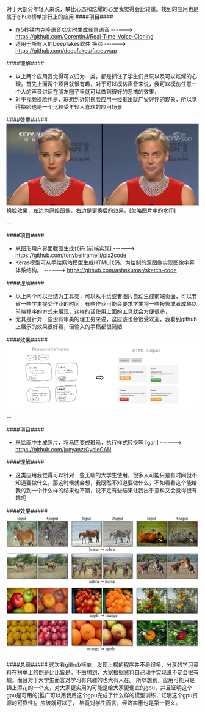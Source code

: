 
对于大部分年轻人来说，攀比心态和炫耀的心里我觉得会比较重。找到的应用也是属于gihub榜单排行上的应用
####项目####
- 在5秒钟内克隆语音以实时生成任意语音                                      ------>         https://github.com/CorentinJ/Real-Time-Voice-Cloning
- 适用于所有人的Deepfakes软件  换脸                                      ------>         https://github.com/deepfakes/faceswap

####理解####
- 以上两个应用我觉得可以归为一类，都是抓住了学生们贪玩以及可以炫耀的心理。首先上面两个项目就很有趣，对于可以模仿声音来说，我可以模仿任意一个人的声音讲话在朋友圈子里就可以做到很好的恶搞的效果，
- 对于视频换脸也是，联想到近期换脸应用一经推出就广受好评的现象，所以觉得换脸也是一个比较受年轻人喜欢的应用场景

####效果#####
![img](../test/data/deepfakes.jpg)  
换脸效果，左边为原始图像，右边是更换后的效果。[忽略图片中的水印]

--

####项目####
- 从图形用户界面截图生成代码 [前端实现]                                    ------>         https://github.com/tonybeltramelli/pix2code
- Keras模型可从手绘网站模型生成HTML代码。为绘制的源图像实现图像字幕体系结构。  ------>          https://github.com/ashnkumar/sketch-code

####理解####
- 以上两个可以归结为工具类，可以从手绘或者图片自动生成前端页面，可以节省一些学生提交作业的时间，有些作业可能会要求学生将一些报告或者成果以前端程序的方式来展现，这样的话使用上面的工具就会方便很多，
- 尤其是针对一些没有审美的理工男来说，这应该也会很受欢迎，我看到github上展示的效果很好看，但输入的手稿都很简陋

####效果#####
![img](../test/data/header_image.png)

--

####项目####
- 从绘画中生成照片，将马匹变成斑马，执行样式转换等 [gan]                     ------>         https://github.com/junyanz/CycleGAN

####理解####
- 这类应用我觉得可以针对一些无聊的大学生使用，很多人可能只是有时间但不知道要做什么，那这时候就会想，我既然不知道要做什么，不如看看这个能给我的到一个什么样的结果也不错，说不定有些结果让我出乎意料又会觉得很有趣呢

####效果#####
![img](../test/data/CycleGAN.jpeg) 


####总结#####
这次看github榜单，发现上榜的程序并不是很多，分享的学习资料在榜单上的倒是比比皆是。不由想到，大家根据资料自己动手实现说不定会很有趣。而且对于大学生而言对学习有兴趣的也大有人在。
所以想到，应用可能只是锦上添花的一个点，对大家更实用的可能是给大家更便宜的gpu，并且证明这个gpu是可用的[推广可以用我用这个gpu完成了什么样的模型训练，证明这个gpu资源的可靠性]。应该就可以了，
毕竟对学生而言，经济实惠也是第一要义。
